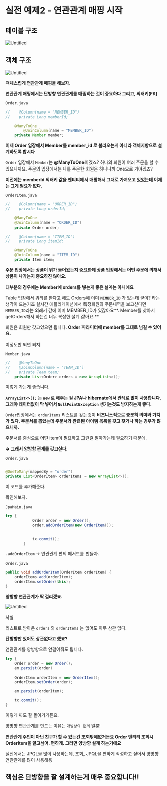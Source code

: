 # 실전 예제2 - 연관관계 매핑 시작

## 테이블 구조

![Untitled](%E1%84%89%E1%85%B5%E1%86%AF%E1%84%8C%E1%85%A5%E1%86%AB%20%E1%84%8B%E1%85%A8%E1%84%8C%E1%85%A62%20-%20%E1%84%8B%E1%85%A7%E1%86%AB%E1%84%80%E1%85%AA%E1%86%AB%E1%84%80%E1%85%AA%E1%86%AB%E1%84%80%E1%85%A8%20%E1%84%86%E1%85%A2%E1%84%91%E1%85%B5%E1%86%BC%20%E1%84%89%E1%85%B5%E1%84%8C%E1%85%A1%E1%86%A8%20986fc39e3aa54dddb0c7fc07b0b1eecd/Untitled.png)

## 객체 구조

![Untitled](%E1%84%89%E1%85%B5%E1%86%AF%E1%84%8C%E1%85%A5%E1%86%AB%20%E1%84%8B%E1%85%A8%E1%84%8C%E1%85%A62%20-%20%E1%84%8B%E1%85%A7%E1%86%AB%E1%84%80%E1%85%AA%E1%86%AB%E1%84%80%E1%85%AA%E1%86%AB%E1%84%80%E1%85%A8%20%E1%84%86%E1%85%A2%E1%84%91%E1%85%B5%E1%86%BC%20%E1%84%89%E1%85%B5%E1%84%8C%E1%85%A1%E1%86%A8%20986fc39e3aa54dddb0c7fc07b0b1eecd/Untitled%201.png)

**객체스럽게 연관관계 매핑을 해보자.**

**연관관계 매핑에서는 단방향 연관관계를 매핑하는 것이 중요하다
그리고, 외래키(FK)**

`Order.java`

```java
//    @Column(name = "MEMBER_ID")
//    private Long memberId;

    @ManyToOne
		@JoinColumn(name = "MEMBER_ID")
    private Member member;
```

**이제 Order 입장에서 Member를 member_id 로 불러오는게 아니라 객체지향으로 설계하도록 합시다**

`Order` 입장에서 `Member`는 **@ManyToOne**이겠죠?
하나의 회원이 여러 주문을 할 수 있으니까요.
주문의 입장에서는 나를 주문한 회원은 하나니까 One으로 가야겠죠?

**이전에는 memberId 외래키 값을 엔티티에서 매핑해서 그대로 가져오고 있었는데 이제는 그게 필요가 없다.**

`OrderItem.java`

```java
//    @Column(name = "ORDER_ID")
//    private Long orderId;

    @ManyToOne
    @JoinColumn(name = "ORDER_ID")
    private Order order;

//    @Column(name = "ITEM_ID")
//    private Long itemId;

    @ManyToOne
    @JoinColumn(name = "ITEM_ID")
    private Item item;
```

**주문 입장에서는 상품이 뭐가 들어왔는지 중요한데
상품 입장에서는 어떤 주문에 의해서 상품이 나가는지 중요하진 않아요.**

**대부분의 경우에는 Member에 orders를 넣는게 좋은 설계는 아니에요**

Table 입장에서 쿼리를 한다고 해도 Orders에 이미 **`MEMBER_ID`** 가 있는데
굳이? 라는 생각이 드는거죠 
실시간 애플리케이션에서 특정회원의 주문내역을 보고싶다면 `MEMBER_ID`라는 외래키 값에 이미 MEMBER_ID가 있잖아요**. Member를 찾아서 getOrders해서 하는건 너무 복잡한 설계 같아요.**

회원은 회원만 갖고있으면 됩니다.
**Order 파라미터에 member를 그대로 넘길 수 있어요.**

이정도만 되면 되지 

`Member.java`

```java
//    @ManyToOne
//    @JoinColumn(name = "TEAM_ID")
//    private Team team;
    private List<Order> orders = new ArrayList<>();
```

이렇게 가는게 좋습니다.

**`ArrayList<>();` 는 `new` 로 해주는 걸 
JPA나 hibernate에서 관례로 많이 사용합니다.
그래야 데이터없이 막 넣어서 `NullPointException` 생기는것도 방지하는게 좋다.**

`Order`입장에서는 `orderItems` 리스트를 갖는것이  **비즈니스적으로 충분히 의미와 가치가 있다. 주문서를 뽑았는데 주문서와 관련된 아이템 목록을 갖고 찾거나 하는 경우가 많으니까.**

주문서를 중심으로 어떤 item이 필요하고 그런걸 알아가는데 필요하기 때문에.

**→ 그래서 양방향 관계를 갖고싶다.**

`Order.java`

```java

@OneToMany(mappedBy = "order")
private List<OrderItem> orderItems = new ArrayList<>();
```

이 코드를 추가해준다.

확인해보자.

`JpaMain.java`

```java
try {
            Order order = new Order();
            order.addOrderItem(new OrderItem());
            

            tx.commit();
        }
```

`.addOrderItem` → 연관관계 편의 메서드를 만들자.

`Order.java`

```java
public void addOrderItem(OrderItem orderItem) {
    orderItems.add(orderItem);
    orderItem.setOrder(this);
}
```

**양방향 연관관계가 딱 걸리겠죠.**

![Untitled](%E1%84%89%E1%85%B5%E1%86%AF%E1%84%8C%E1%85%A5%E1%86%AB%20%E1%84%8B%E1%85%A8%E1%84%8C%E1%85%A62%20-%20%E1%84%8B%E1%85%A7%E1%86%AB%E1%84%80%E1%85%AA%E1%86%AB%E1%84%80%E1%85%AA%E1%86%AB%E1%84%80%E1%85%A8%20%E1%84%86%E1%85%A2%E1%84%91%E1%85%B5%E1%86%BC%20%E1%84%89%E1%85%B5%E1%84%8C%E1%85%A1%E1%86%A8%20986fc39e3aa54dddb0c7fc07b0b1eecd/Untitled%202.png)

사실 

리스트로 받아온 `orders` 와 `orderItems` 는 없어도 아무 상관 없다.

**단방향만 있어도 상관없다고 했죠?**

연관관계를 양방향으로 안걸어줘도 됩니다.

```java
try {
    Order order = new Order();
    em.persist(order)

    OrderItem orderItem = new OrderItem();
    orderItem.setOrder(order);

    em.persist(orderItem);

    tx.commit();
}
```

이렇게 짜도 잘 돌아가거든요.

양방향 연관관계를 만드는 이유는  `개발상의 편의` 일뿐!

**연관관계 주인이 아닌 친구가 할 수 있는건 조회밖에없거든요
Order 엔티티 조회시 OrderItem을 알고싶어. 편하게. 그러면 양방향 설계 하는거에요**

실전에서는 JPQL을 많이 사용하는데,
조회, JPQL을 편하게 작성하고 싶어서 양방향 연관관계를 많이 사용해용

## 핵심은 단방향을 잘 설계하는게 매우 중요합니다!!